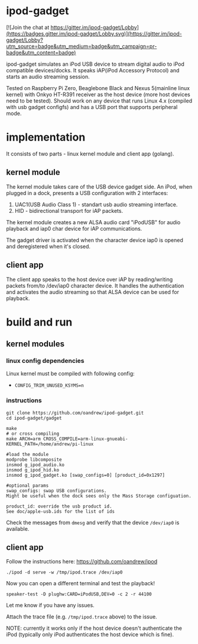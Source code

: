 # ipod-gadget
[![Join the chat at https://gitter.im/ipod-gadget/Lobby](https://badges.gitter.im/ipod-gadget/Lobby.svg)](https://gitter.im/ipod-gadget/Lobby?utm_source=badge&utm_medium=badge&utm_campaign=pr-badge&utm_content=badge)


ipod-gadget simulates an iPod USB device to stream digital audio to iPod compatible devices/docks.
It speaks iAP(iPod Accessory Protocol) and starts an audio streaming session.

Tested on Raspberry Pi Zero, Beaglebone Black and Nexus 5(mainline linux kernel) with Onkyo HT-R391 receiver as the host device (more host devices need to be tested).
Should work on any device that runs Linux 4.x (compiled with usb gadget configfs) and has a USB port that supports peripheral mode.


# implementation

It consists of two parts - linux kernel module and  client app (golang).

## kernel module
 
The kernel module takes care of the USB device gadget side. 
An iPod, when plugged in a dock, presents a USB configuration with 2 interfaces:
1. UAC1(USB Audio Class 1) - standart usb audio streaming interface.
2. HID - bidirectional transport for iAP packets.

The kernel module creates a new ALSA audio card "iPodUSB" for audio playback and iap0 char device for iAP communications.

The gadget driver is activated when the character device iap0 is opened and deregistered when it's closed.

## client app

The client app speaks to the host device over iAP by reading/writing packets from/to /dev/iap0 character device.
It handles the authentication and activates the audio streaming so that ALSA device can be used for playback.

# build and run

## kernel modules

### linux config dependencies

Linux kernel must be compiled with following config:

* `CONFIG_TRIM_UNUSED_KSYMS=n`

### instructions

```
git clone https://github.com/oandrew/ipod-gadget.git
cd ipod-gadget/gadget

make
# or cross compiling
make ARCH=arm CROSS_COMPILE=arm-linux-gnueabi- KERNEL_PATH=/home/andrew/pi-linux 

#load the module
modprobe libcomposite
insmod g_ipod_audio.ko
insmod g_ipod_hid.ko
insmod g_ipod_gadget.ko [swap_configs=0] [product_id=0x1297]

#optional params
swap_configs: swap USB configurations. 
Might be useful when the dock sees only the Mass Storage configuation.

product_id: override the usb product id.
See doc/apple-usb.ids for the list of ids

```

Check the messages from `dmesg` and verify that the device `/dev/iap0` is available.

## client app

Follow the instructions here: https://github.com/oandrew/ipod

```
./ipod -d serve -w /tmp/ipod.trace /dev/iap0
```

Now you can open a different terminal and test the playback!

```
speaker-test -D plughw:CARD=iPodUSB,DEV=0 -c 2 -r 44100
```

Let me know if you have any issues.

Attach the trace file (e.g. `/tmp/ipod.trace` above) to the issue.

NOTE: currently it works only if the host device doesn't authenticate the iPod (typically only iPod authenticates the host device which is fine).






